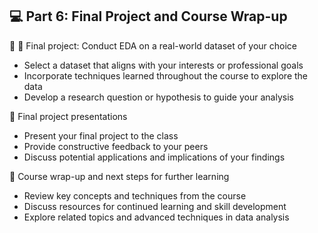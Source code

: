 ## 💻 Part 6: Final Project and Course Wrap-up

🔹 🌟 Final project: Conduct EDA on a real-world dataset of your choice
  - Select a dataset that aligns with your interests or professional goals
  - Incorporate techniques learned throughout the course to explore the data
  - Develop a research question or hypothesis to guide your analysis

🔹 Final project presentations
  - Present your final project to the class
  - Provide constructive feedback to your peers
  - Discuss potential applications and implications of your findings

🔹 Course wrap-up and next steps for further learning
  - Review key concepts and techniques from the course
  - Discuss resources for continued learning and skill development
  - Explore related topics and advanced techniques in data analysis
